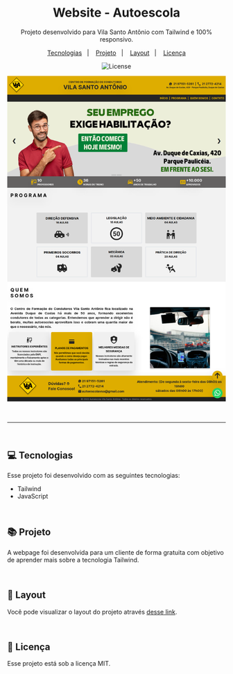 
<h1 align="center"> Website - Autoescola</h1>

<p align="center">
Projeto desenvolvido para Vila Santo Antônio com Tailwind e 100% responsivo.
</p>

<p align="center">
  <a href="#-tecnologias">Tecnologias</a>&nbsp;&nbsp;&nbsp;|&nbsp;&nbsp;&nbsp;
  <a href="#-projeto">Projeto</a>&nbsp;&nbsp;&nbsp;|&nbsp;&nbsp;&nbsp;
  <a href="#-layout">Layout</a>&nbsp;&nbsp;&nbsp;|&nbsp;&nbsp;&nbsp;
  <a href="#memo-licença">Licença</a>
</p>

<p align="center">
  <img alt="License" src="https://img.shields.io/static/v1?label=license&message=MIT&color=49AA26&labelColor=000000">
</p>

<p align="center">
  <img alt="Projeto" src="img/desktop.png">
</p>

<br>

---

<br>

## 💻 Tecnologias

Esse projeto foi desenvolvido com as seguintes tecnologias:

- Tailwind
- JavaScript

<br>

## 📚 Projeto

A webpage foi desenvolvida para um cliente de forma gratuita com objetivo de aprender mais sobre a tecnologia Tailwind.

<br>

## 🔖 Layout

Você pode visualizar o layout do projeto através [desse link](https://aevsa.netlify.app).

<br>

## 📄 Licença

Esse projeto está sob a licença MIT.

